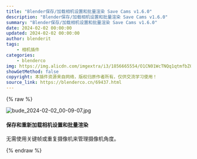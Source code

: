 ```yaml
---
title: "Blender保存/加载相机设置和批量渲染 Save Cams v1.6.0"
description: "Blender保存/加载相机设置和批量渲染 Save Cams v1.6.0"
summary: "Blender保存/加载相机设置和批量渲染 Save Cams v1.6.0"
date: 2024-02-02 00:00:00
updated: 2024-02-02 00:00:00
author: blenderit
tags: 
    - 相机插件
categories:
    - blenderco
img: https://img.alicdn.com/imgextra/i3/1856665554/O1CN01WcTNQq1qtmfbZ0IIT_!!1856665554.jpg
showGetMethod: false
copyright: 本插件资源来自网络，版权归原作者所有，仅供交流学习使用！
source_link: https://blenderco.cn/69437.html
---
```


{% raw %}
<p><img src="https://img.alicdn.com/imgextra/i3/1856665554/O1CN01WcTNQq1qtmfbZ0IIT_!!1856665554.jpg" alt="bude_2024-02-02_00-09-07.jpg"></p><h4>保存和重新加载相机设置和批量渲染</h4><p>无需使用关键帧或重复摄像机来管理摄像机角度。</p>
<div style="display: none">blenderco</div>
{% endraw %}